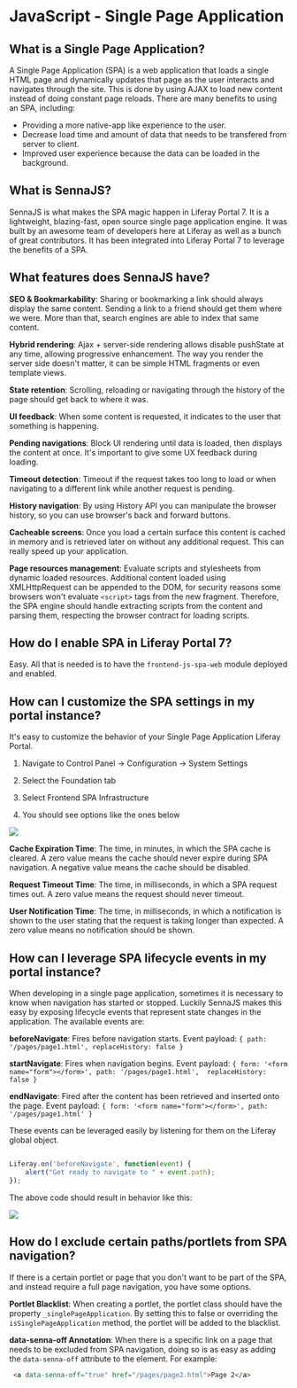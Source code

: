 # JavaScript - Single Page Application

## What is a Single Page Application?

A Single Page Application (SPA) is a web application that loads a single HTML 
page and dynamically updates that page as the user interacts and navigates 
through the site.  This is done by using AJAX to load new content instead of 
doing constant page reloads.  There are many benefits to using an SPA, including:

* Providing a more native-app like experience to the user.
* Decrease load time and amount of data that needs to be transfered from server to client.
* Improved user experience because the data can be loaded in the background.

## What is SennaJS?

SennaJS is what makes the SPA magic happen in Liferay Portal 7.  It is a 
lightweight, blazing-fast, open source single page application engine. It was 
built by an awesome team of developers here at Liferay as well as a bunch of 
great contributors.  It has been integrated into Liferay Portal 7 to leverage 
the benefits of a SPA.

## What features does SennaJS have?

**SEO & Bookmarkability**: Sharing or bookmarking a link should always display 
the same content. Sending a link to a friend should get them where we were. More 
than that, search engines are able to index that same content.

**Hybrid rendering**: Ajax + server-side rendering allows disable pushState at 
any time, allowing progressive enhancement. The way you render the server side 
doesn't matter, it can be simple HTML fragments or even template views.

**State retention**: Scrolling, reloading or navigating through the history of 
the page should get back to where it was.

**UI feedback**: When some content is requested, it indicates to the user that 
something is happening.

**Pending navigations**: Block UI rendering until data is loaded, then displays 
the content at once. It's important to give some UX feedback during loading.

**Timeout detection**: Timeout if the request takes too long to load or when 
navigating to a different link while another request is pending.

**History navigation**: By using History API you can manipulate the browser 
history, so you can use browser's back and forward buttons.

**Cacheable screens**: Once you load a certain surface this content is cached in 
memory and is retrieved later on without any additional request. This can really 
speed up your application.

**Page resources management**: Evaluate scripts and stylesheets from dynamic 
loaded resources. Additional content loaded using XMLHttpRequest can be appended 
to the DOM, for security reasons some browsers won't evaluate `<script>` tags 
from the new fragment. Therefore, the SPA engine should handle extracting 
scripts from the content and parsing them, respecting the browser contract for 
loading scripts.

## How do I enable SPA in Liferay Portal 7?

Easy.  All that is needed is to have the `frontend-js-spa-web` module deployed 
and enabled.

## How can I customize the SPA settings in my portal instance?

It's easy to customize the behavior of your Single Page Application Liferay 
Portal. 

1. Navigate to Control Panel -> Configuration -> System Settings

2. Select the Foundation tab

3. Select Frontend SPA Infrastructure

4. You should see options like the ones below

<img src="images/08-single-page-application_settings.png" />

**Cache Expiration Time**:  The time, in minutes, in which the SPA cache is 
cleared. A zero value means the cache should never expire during SPA navigation. 
A negative value means the cache should be disabled.

**Request Timeout Time**: The time, in milliseconds, in which a SPA request 
times out. A zero value means the request should never timeout.

**User Notification Time**: The time, in milliseconds, in which a notification 
is shown to the user stating that the request is taking longer than expected. A 
zero value means no notification should be shown.

## How can I leverage SPA lifecycle events in my portal instance?

When developing in a single page application, sometimes it is necessary to know 
when navigation has started or stopped.  Luckily SennaJS makes this easy by 
exposing lifecycle events that represent state changes in the application.  The 
available events are:

**beforeNavigate**: Fires before navigation starts. Event payload: 
`{ path: '/pages/page1.html', replaceHistory: false }`

**startNavigate**: Fires when navigation begins. Event payload: 
`{ form: '<form name="form"></form>', path: '/pages/page1.html', 
replaceHistory: false }`

**endNavigate**: Fired after the content has been retrieved and inserted onto 
the page. Event payload: `{ form: '<form name="form"></form>', path: 
'/pages/page1.html' }`

These events can be leveraged easily by listening for them on the Liferay global 
object.

```javascript

Liferay.on('beforeNavigate', function(event) {
    alert("Get ready to navigate to " + event.path);
});

```

The above code should result in behavior like this:

<img src="images/08-single-page-application_lifecycle-events.gif" />

## How do I exclude certain paths/portlets from SPA navigation?

If there is a certain portlet or page that you don't want to be part of the SPA, 
and instead require a full page navigation, you have some options.

**Portlet Blacklist**: When creating a portlet, the portlet class should have 
the property `_singlePageApplication`.  By setting this to false or overriding 
the `isSinglePageApplication` method, the portlet will be added to the blacklist.

**data-senna-off Annotation**:  When there is a specific link on a page that 
needs to be excluded from SPA navigation, doing so is as easy as adding the 
`data-senna-off` attribute to the element.  For example: 

```html
 <a data-senna-off="true" href="/pages/page2.html">Page 2</a>
```
